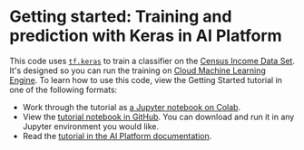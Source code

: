 # Getting started: Training and prediction with Keras in AI Platform

This code uses [`tf.keras`](https://www.tensorflow.org/guide/keras) to train a
classifier on the [Census Income Data
Set](https://archive.ics.uci.edu/ml/datasets/Census+Income). It's designed so
you can run the training on [Cloud Machine Learning
Engine](https://cloud.google.com/ml-engine). To learn how to use this code, view
the Getting Started tutorial in one of the following formats:

* Work through the tutorial as [a Jupyter notebook on
  Colab](https://colab.research.google.com/github/GoogleCloudPlatform/cloudml-samples/blob/master/notebooks/tensorflow/getting-started-keras.ipynb).
* View the [tutorial notebook in
  GitHub](../../notebooks/tensorflow/getting-started-keras.ipynb). You can
  download and run it in any Jupyter environment you would like.
* Read the [tutorial in the AI Platform
  documentation](https://cloud.google.com/ml-engine/docs/tensorflow/getting-started-keras).